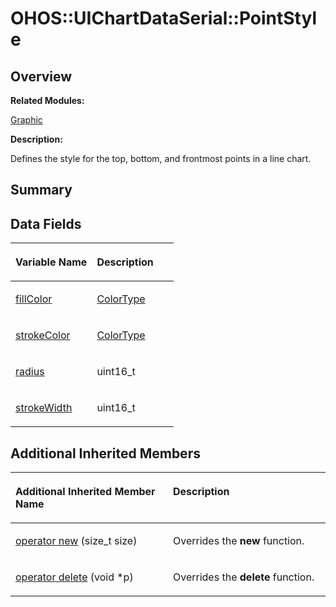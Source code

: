 # OHOS::UIChartDataSerial::PointStyle<a name="EN-US_TOPIC_0000001054718149"></a>

## **Overview**<a name="section465526627093534"></a>

**Related Modules:**

[Graphic](graphic.md)

**Description:**

Defines the style for the top, bottom, and frontmost points in a line chart. 

## **Summary**<a name="section1285637508093534"></a>

## Data Fields<a name="pub-attribs"></a>

<a name="table1786310756093534"></a>
<table><thead align="left"><tr id="row636923314093534"><th class="cellrowborder" valign="top" width="50%" id="mcps1.1.3.1.1"><p id="p1662724222093534"><a name="p1662724222093534"></a><a name="p1662724222093534"></a>Variable Name</p>
</th>
<th class="cellrowborder" valign="top" width="50%" id="mcps1.1.3.1.2"><p id="p643834099093534"><a name="p643834099093534"></a><a name="p643834099093534"></a>Description</p>
</th>
</tr>
</thead>
<tbody><tr id="row1374603804093534"><td class="cellrowborder" valign="top" width="50%" headers="mcps1.1.3.1.1 "><p id="p2130828106093534"><a name="p2130828106093534"></a><a name="p2130828106093534"></a><a href="graphic.md#gabf45efc45e3cbfe5d26072fadcb10af4">fillColor</a></p>
</td>
<td class="cellrowborder" valign="top" width="50%" headers="mcps1.1.3.1.2 "><p id="p1582228192093534"><a name="p1582228192093534"></a><a name="p1582228192093534"></a><a href="ohos-color32.md">ColorType</a> </p>
</td>
</tr>
<tr id="row372468131093534"><td class="cellrowborder" valign="top" width="50%" headers="mcps1.1.3.1.1 "><p id="p788696625093534"><a name="p788696625093534"></a><a name="p788696625093534"></a><a href="graphic.md#ga17c691721ccd2cf76f198feef257254c">strokeColor</a></p>
</td>
<td class="cellrowborder" valign="top" width="50%" headers="mcps1.1.3.1.2 "><p id="p1362341450093534"><a name="p1362341450093534"></a><a name="p1362341450093534"></a><a href="ohos-color32.md">ColorType</a> </p>
</td>
</tr>
<tr id="row1012323829093534"><td class="cellrowborder" valign="top" width="50%" headers="mcps1.1.3.1.1 "><p id="p430049331093534"><a name="p430049331093534"></a><a name="p430049331093534"></a><a href="graphic.md#gadae6b0762c238e13b0624fe1e9c837ab">radius</a></p>
</td>
<td class="cellrowborder" valign="top" width="50%" headers="mcps1.1.3.1.2 "><p id="p722335766093534"><a name="p722335766093534"></a><a name="p722335766093534"></a>uint16_t </p>
</td>
</tr>
<tr id="row1031682412093534"><td class="cellrowborder" valign="top" width="50%" headers="mcps1.1.3.1.1 "><p id="p1743872092093534"><a name="p1743872092093534"></a><a name="p1743872092093534"></a><a href="graphic.md#ga7f91d1884015d15d1a22dd468541998e">strokeWidth</a></p>
</td>
<td class="cellrowborder" valign="top" width="50%" headers="mcps1.1.3.1.2 "><p id="p1301597857093534"><a name="p1301597857093534"></a><a name="p1301597857093534"></a>uint16_t </p>
</td>
</tr>
</tbody>
</table>

## Additional Inherited Members<a name="inherited"></a>

<a name="table691406902093534"></a>
<table><thead align="left"><tr id="row26577667093534"><th class="cellrowborder" valign="top" width="50%" id="mcps1.1.3.1.1"><p id="p1214705685093534"><a name="p1214705685093534"></a><a name="p1214705685093534"></a>Additional Inherited Member Name</p>
</th>
<th class="cellrowborder" valign="top" width="50%" id="mcps1.1.3.1.2"><p id="p676077054093534"><a name="p676077054093534"></a><a name="p676077054093534"></a>Description</p>
</th>
</tr>
</thead>
<tbody><tr id="row2024786447093534"><td class="cellrowborder" valign="top" width="50%" headers="mcps1.1.3.1.1 "><p id="p1247681485093534"><a name="p1247681485093534"></a><a name="p1247681485093534"></a><a href="graphic.md#ga4854963aa969ee20a6cd174a70f5cd23">operator new</a> (size_t size)</p>
</td>
<td class="cellrowborder" valign="top" width="50%" headers="mcps1.1.3.1.2 "><p id="p793587076093534"><a name="p793587076093534"></a><a name="p793587076093534"></a>Overrides the <strong id="b2034354637093534"><a name="b2034354637093534"></a><a name="b2034354637093534"></a>new</strong> function. </p>
</td>
</tr>
<tr id="row1641278014093534"><td class="cellrowborder" valign="top" width="50%" headers="mcps1.1.3.1.1 "><p id="p1853196776093534"><a name="p1853196776093534"></a><a name="p1853196776093534"></a><a href="graphic.md#gadf1997a0f56ac2b220e7f0f8e8e0a6ef">operator delete</a> (void *p)</p>
</td>
<td class="cellrowborder" valign="top" width="50%" headers="mcps1.1.3.1.2 "><p id="p1352044530093534"><a name="p1352044530093534"></a><a name="p1352044530093534"></a>Overrides the <strong id="b994959352093534"><a name="b994959352093534"></a><a name="b994959352093534"></a>delete</strong> function. </p>
</td>
</tr>
</tbody>
</table>

